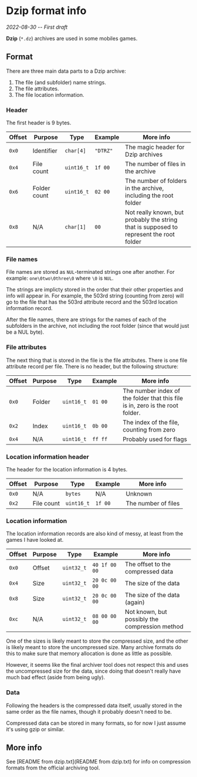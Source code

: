 # Dzip format info

*2022-08-30 -- First draft*

**Dzip** (`*.dz`) archives are used in some mobiles games.

## Format

There are three main data parts to a Dzip archive:

 1. The file (and subfolder) name strings.
 2. The file attributes.
 3. The file location information.

### Header

The first header is 9 bytes.

| Offset | Purpose | Type | Example | More info |
| ------ | ------- | ---- | ------- | --------- |
| `0x0` | Identifier | `char[4]` | `"DTRZ"` | The magic header for Dzip archives |
| `0x4` | File count | `uint16_t` | `1f 00` | The number of files in the archive |
| `0x6` | Folder count | `uint16_t` | `02 00` | The number of folders in the archive, including the root folder |
| `0x8` | N/A | `char[1]` | `00` | Not really known, but probably the string that is supposed to represent the root folder |

### File names

File names are stored as `NUL`-terminated strings one after another. For example: `one\0two\0three\0` where `\0` is `NUL`.

The strings are implicty stored in the order that their other properties and info will appear in. For example, the 503rd string (counting from zero) will go to the file that has the 503rd attribute record and the 503rd location information record.

After the file names, there are strings for the names of each of the subfolders in the archive, not including the root folder (since that would just be a NUL byte).

### File attributes

The next thing that is stored in the file is the file attributes. There is one file attribute record per file. There is no header, but the following structure:

| Offset | Purpose | Type | Example | More info |
| ------ | ------- | ---- | ------- | --------- |
| `0x0` | Folder | `uint16_t` | `01 00` | The number index of the folder that this file is in, zero is the root folder. |
| `0x2` | Index | `uint16_t` | `0b 00` | The index of the file, counting from zero |
| `0x4` | N/A | `uint16_t` | `ff ff` | Probably used for flags |

### Location information header

The header for the location information is 4 bytes.

| Offset | Purpose | Type | Example | More info |
| ------ | ------- | ---- | ------- | --------- |
| `0x0` | N/A | `bytes` | N/A | Unknown |
| `0x2` | File count | `uint16_t` | `1f 00` | The number of files |

### Location information

The location information records are also kind of messy, at least from the games I have looked at.

| Offset | Purpose | Type | Example | More info |
| ------ | ------- | ---- | ------- | --------- |
| `0x0` | Offset | `uint32_t` | `40 1f 00 00` | The offset to the compressed data |
| `0x4` | Size | `uint32_t` | `20 0c 00 00` | The size of the data |
| `0x8` | Size | `uint32_t` | `20 0c 00 00` | The size of the data (again) |
| `0xc` | N/A | `uint32_t` | `08 00 00 00` | Not known, but possibly the compression method |

One of the sizes is likely meant to store the compressed size, and the other is likely meant to store the uncompressed size. Many archive formats do this to make sure that memory allocation is done as little as possible.

However, it seems like the final archiver tool does not respect this and uses the uncompressed size for the data, since doing that doesn't really have much bad effect (aside from being ugly).

### Data

Following the headers is the compressed data itself, usually stored in the same order as the file names, though it probably doesn't need to be.

Compressed data can be stored in many formats, so for now I just assume it's using gzip or similar.

## More info

See [README from dzip.txt](README from dzip.txt) for info on compression formats from the official archiving tool.
